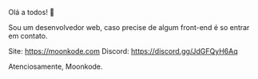 Olá a todos! 👋

Sou um desenvolvedor web, caso precise de algum front-end é so entrar em contato.

Site: https://moonkode.com
Discord: https://discord.gg/JdGFQyH6Aq

Atenciosamente,
Moonkode.
